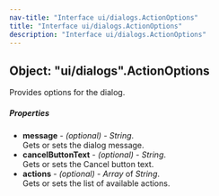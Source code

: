 ```yaml
---
nav-title: "Interface ui/dialogs.ActionOptions"
title: "Interface ui/dialogs.ActionOptions"
description: "Interface ui/dialogs.ActionOptions"
---
```

## Object: "ui/dialogs".ActionOptions  
Provides options for the dialog.

##### Properties
 - **message** - _(optional)_ - _String_.    
  Gets or sets the dialog message.
 - **cancelButtonText** - _(optional)_ - _String_.    
  Gets or sets the Cancel button text.
 - **actions** - _(optional)_ - _Array_ of _String_.    
  Gets or sets the list of available actions.